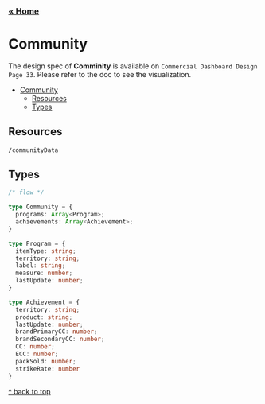 ### [&laquo; Home](README.md)

# Community

The design spec of **Comminity** is available on `Commercial Dashboard Design Page 33`. Please refer to the doc to see the visualization.

- [Community](#community)
    - [Resources](#resources)
    - [Types](#types)


## Resources
`/communityData`

## Types

```ts
/* flow */

type Community = {
  programs: Array<Program>;
  achievements: Array<Achievement>;
}

type Program = {
  itemType: string;
  territory: string;
  label: string;
  measure: number;
  lastUpdate: number;
}

type Achievement = {
  territory: string;
  product: string;
  lastUpdate: number;
  brandPrimaryCC: number;
  brandSecondaryCC: number;
  CC: number;
  ECC: number;
  packSold: number;
  strikeRate: number
}

```
[^ back to top](#community)
